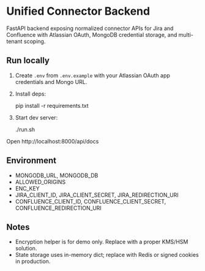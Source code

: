 # Unified Connector Backend

FastAPI backend exposing normalized connector APIs for Jira and Confluence with Atlassian OAuth, MongoDB credential storage, and multi-tenant scoping.

## Run locally

1. Create `.env` from `.env.example` with your Atlassian OAuth app credentials and Mongo URL.
2. Install deps:

   pip install -r requirements.txt

3. Start dev server:

   ./run.sh

Open http://localhost:8000/api/docs

## Environment

- MONGODB_URL, MONGODB_DB
- ALLOWED_ORIGINS
- ENC_KEY
- JIRA_CLIENT_ID, JIRA_CLIENT_SECRET, JIRA_REDIRECTION_URI
- CONFLUENCE_CLIENT_ID, CONFLUENCE_CLIENT_SECRET, CONFLUENCE_REDIRECTION_URI

## Notes

- Encryption helper is for demo only. Replace with a proper KMS/HSM solution.
- State storage uses in-memory dict; replace with Redis or signed cookies in production.
